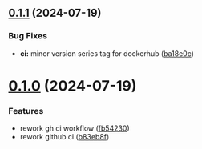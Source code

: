 ## [0.1.1](https://github.com/l4rm4nd/XingDumper/compare/v0.1.0...v0.1.1) (2024-07-19)


### Bug Fixes

* **ci:** minor version series tag for dockerhub ([ba18e0c](https://github.com/l4rm4nd/XingDumper/commit/ba18e0c3534f11dbd809e9f507ddf47314ce294b))



# [0.1.0](https://github.com/l4rm4nd/XingDumper/compare/b83eb8ffe5b24c6f220536e0e458ea8e26bc9f76...v0.1.0) (2024-07-19)


### Features

* rework gh ci workflow ([fb54230](https://github.com/l4rm4nd/XingDumper/commit/fb54230053dad8e13ec8e27ba4d42d25314b3dd4))
* rework github ci ([b83eb8f](https://github.com/l4rm4nd/XingDumper/commit/b83eb8ffe5b24c6f220536e0e458ea8e26bc9f76))



